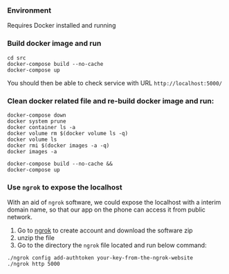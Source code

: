### Environment
Requires Docker installed and running
### Build docker image and run
```
cd src
docker-compose build --no-cache
docker-compose up
```
You should then be able to check service with URL `http://localhost:5000/`
### Clean docker related file and re-build docker image and run:
```
docker-compose down
docker system prune
docker container ls -a
docker volume rm $(docker volume ls -q)
docker volume ls
docker rmi $(docker images -a -q)
docker images -a

docker-compose build --no-cache &&
docker-compose up
```
### Use `ngrok` to expose the localhost
With an aid of `ngrok` software, we could expose the localhost with a interim domain name, so that our app on the phone can access it from public network.
1. Go to [ngrok](https://ngrok.com/) to create account and download the software zip
2. unzip the file
3. Go to the directory the `ngrok` file located and run below command:
```
./ngrok config add-authtoken your-key-from-the-ngrok-website
./ngrok http 5000
```
